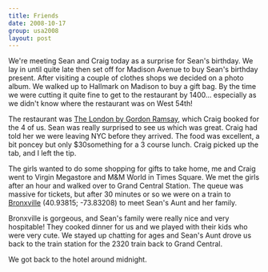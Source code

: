 ```yaml
---
title: Friends
date: 2008-10-17
group: usa2008
layout: post
---
```

We're meeting Sean and Craig today as a surprise for Sean's birthday. We lay in until quite late then set off for Madison Avenue to buy Sean's birthday present. After visiting a couple of clothes shops we decided on a photo album. We walked up to Hallmark on Madison to buy a gift bag. By the time we were cutting it quite fine to get to the restaurant by 1400... especially as we didn't know where the restaurant was on West 54th!

The restaurant was [The London by Gordon Ramsay](http://www.thelondonnyc.com/gordonRamsay/), which Craig booked for the 4 of us. Sean was really surprised to see us which was great. Craig had told her we were leaving NYC before they arrived. The food was excellent, a bit poncey but only $30something for a 3 course lunch. Craig picked up the tab, and I left the tip.

The girls wanted to do some shopping for gifts to take home, me and Craig went to Virgin Megastore and M&M World in Times Square. We met the girls after an hour and walked over to Grand Central Station. The queue was massive for tickets, but after 30 minutes or so we were on a train to [Bronxville](http://goo.gl/maps/CW0Ie) (<span class="geo">40.93815; -73.83208</span>) to meet Sean's Aunt and her family.

Bronxville is gorgeous, and Sean's family were really nice and very hospitable! They cooked dinner for us and we played with their kids who were very cute. We stayed up chatting for ages and Sean's Aunt drove us back to the train station for the 2320 train back to Grand Central.

We got back to the hotel around midnight.